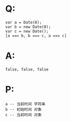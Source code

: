 # Q:
    var a = Date(0);
    var b = new Date(0);
    var c = new Date();
    [a === b, b === c, a === c]
# A:
    false, false, false
# P:
    a -- 当前时间 字符串
    b -- 初始时间 对象
    c -- 当前时间 对象